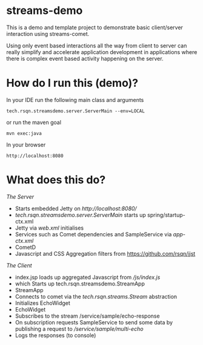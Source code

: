 # streams-demo
This is a demo and template project to demonstrate basic client/server interaction using streams-comet.

Using only event based interactions all the way from client to server can really simplify and accelerate application development in applications
where there is complex event based activity happening on the server.


How do I run this (demo)?
=========================

In your IDE run the following main class and arguments
```
tech.rsqn.streamsdemo.server.ServerMain --env=LOCAL
```

or run the maven goal

```
mvn exec:java
```

In your browser
```
http://localhost:8080
```




What does this do?
==================

_The Server_
- Starts embedded Jetty on _http://localhost:8080/_
 - _tech.rsqn.streamsdemo.server.ServerMain_ starts up spring/startup-ctx.xml
- Jetty via _web.xml_ initialises 
 - Services such as Comet dependencies and SampleService via _app-ctx.xml_
 - CometD 
 - Javascript and CSS Aggregation filters from https://github.com/rsqn/jjst
 
 
_The Client_ 
- index.jsp loads up aggregated Javascript from _/js/index.js_
 - which Starts up tech.rsqn.streamsdemo.StreamApp
- StreamApp 
 - Connects to comet via the _tech.rsqn.streams.Stream_ abstraction
 - Initializes EchoWidget
- EchoWidget
 - Subscribes to the stream /service/sample/echo-response
 - On subscription requests SampleService to send some data by publishing a request to _/service/sample/multi-echo_
 - Logs the responses (to console)
